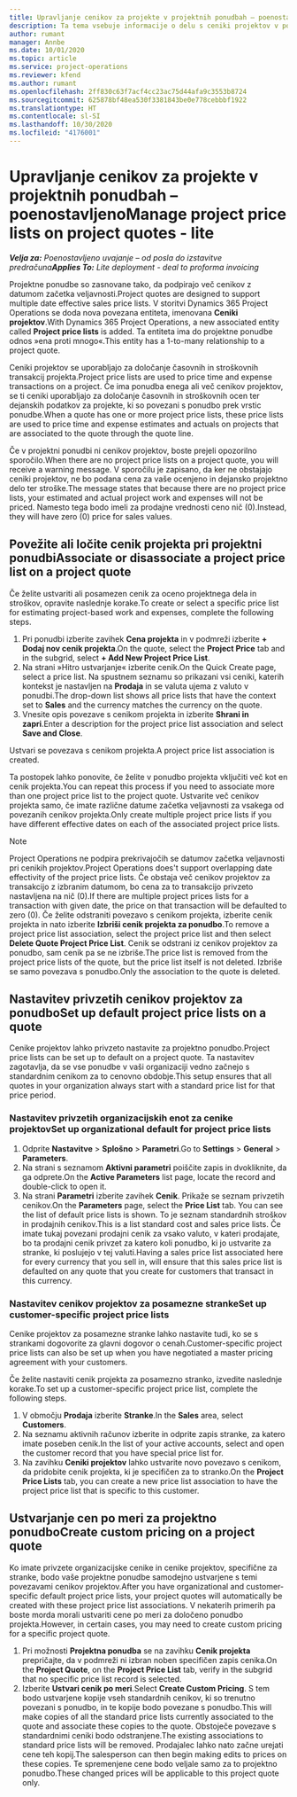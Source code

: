 ```yaml
---
title: Upravljanje cenikov za projekte v projektnih ponudbah – poenostavljeno
description: Ta tema vsebuje informacije o delu s ceniki projektov v ponudbah. (Sales)
author: rumant
manager: Annbe
ms.date: 10/01/2020
ms.topic: article
ms.service: project-operations
ms.reviewer: kfend
ms.author: rumant
ms.openlocfilehash: 2ff830c63f7acf4cc23ac75d44afa9c3553b8724
ms.sourcegitcommit: 625878bf48ea530f3381843be0e778cebbbf1922
ms.translationtype: HT
ms.contentlocale: sl-SI
ms.lasthandoff: 10/30/2020
ms.locfileid: "4176001"
---
```

# <a name="manage-project-price-lists-on-project-quotes---lite"></a><span data-ttu-id="653a2-104">Upravljanje cenikov za projekte v projektnih ponudbah – poenostavljeno</span><span class="sxs-lookup"><span data-stu-id="653a2-104">Manage project price lists on project quotes - lite</span></span>

<span data-ttu-id="653a2-105">_**Velja za:** Poenostavljeno uvajanje – od posla do izstavitve predračuna_</span><span class="sxs-lookup"><span data-stu-id="653a2-105">_**Applies To:** Lite deployment - deal to proforma invoicing_</span></span>

<span data-ttu-id="653a2-106">Projektne ponudbe so zasnovane tako, da podpirajo več cenikov z datumom začetka veljavnosti.</span><span class="sxs-lookup"><span data-stu-id="653a2-106">Project quotes are designed to support multiple date effective sales price lists.</span></span> <span data-ttu-id="653a2-107">V storitvi Dynamics 365 Project Operations se doda nova povezana entiteta, imenovana **Ceniki projektov**.</span><span class="sxs-lookup"><span data-stu-id="653a2-107">With Dynamics 365 Project Operations, a new associated entity called **Project price lists** is added.</span></span> <span data-ttu-id="653a2-108">Ta entiteta ima do projektne ponudbe odnos »ena proti mnogo«.</span><span class="sxs-lookup"><span data-stu-id="653a2-108">This entity has a 1-to-many relationship to a project quote.</span></span>

<span data-ttu-id="653a2-109">Ceniki projektov se uporabljajo za določanje časovnih in stroškovnih transakcij projekta.</span><span class="sxs-lookup"><span data-stu-id="653a2-109">Project price lists are used to price time and expense transactions on a project.</span></span> <span data-ttu-id="653a2-110">Če ima ponudba enega ali več cenikov projektov, se ti ceniki uporabljajo za določanje časovnih in stroškovnih ocen ter dejanskih podatkov za projekte, ki so povezani s ponudbo prek vrstic ponudbe.</span><span class="sxs-lookup"><span data-stu-id="653a2-110">When a quote has one or more project price lists, these price lists are used to price time and expense estimates and actuals on projects that are associated to the quote through the quote line.</span></span>

<span data-ttu-id="653a2-111">Če v projektni ponudbi ni cenikov projektov, boste prejeli opozorilno sporočilo.</span><span class="sxs-lookup"><span data-stu-id="653a2-111">When there are no project price lists on a project quote, you will receive a warning message.</span></span> <span data-ttu-id="653a2-112">V sporočilu je zapisano, da ker ne obstajajo ceniki projektov, ne bo podana cena za vaše ocenjeno in dejansko projektno delo ter stroške.</span><span class="sxs-lookup"><span data-stu-id="653a2-112">The message states that because there are no project price lists, your estimated and actual project work and expenses will not be priced.</span></span> <span data-ttu-id="653a2-113">Namesto tega bodo imeli za prodajne vrednosti ceno nič (0).</span><span class="sxs-lookup"><span data-stu-id="653a2-113">Instead, they will have zero (0) price for sales values.</span></span>

## <a name="associate-or-disassociate-a-project-price-list-on-a-project-quote"></a><span data-ttu-id="653a2-114">Povežite ali ločite cenik projekta pri projektni ponudbi</span><span class="sxs-lookup"><span data-stu-id="653a2-114">Associate or disassociate a project price list on a project quote</span></span>

<span data-ttu-id="653a2-115">Če želite ustvariti ali posamezen cenik za oceno projektnega dela in stroškov, opravite naslednje korake.</span><span class="sxs-lookup"><span data-stu-id="653a2-115">To create or select a specific price list for estimating project-based work and expenses, complete the following steps.</span></span>

1. <span data-ttu-id="653a2-116">Pri ponudbi izberite zavihek **Cena projekta** in v podmreži izberite **+ Dodaj nov cenik projekta**.</span><span class="sxs-lookup"><span data-stu-id="653a2-116">On the quote, select the **Project Price** tab and in the subgrid, select **+ Add New Project Price List**.</span></span>
2. <span data-ttu-id="653a2-117">Na strani »Hitro ustvarjanje« izberite cenik.</span><span class="sxs-lookup"><span data-stu-id="653a2-117">On the Quick Create page, select a price list.</span></span> <span data-ttu-id="653a2-118">Na spustnem seznamu so prikazani vsi ceniki, katerih kontekst je nastavljen na **Prodaja** in se valuta ujema z valuto v ponudbi.</span><span class="sxs-lookup"><span data-stu-id="653a2-118">The drop-down list shows all price lists that have the context set to **Sales** and the currency matches the currency on the quote.</span></span>
4. <span data-ttu-id="653a2-119">Vnesite opis povezave s cenikom projekta in izberite **Shrani in zapri**.</span><span class="sxs-lookup"><span data-stu-id="653a2-119">Enter a description for the project price list association and select **Save and Close**.</span></span>

<span data-ttu-id="653a2-120">Ustvari se povezava s cenikom projekta.</span><span class="sxs-lookup"><span data-stu-id="653a2-120">A project price list association is created.</span></span>

<span data-ttu-id="653a2-121">Ta postopek lahko ponovite, če želite v ponudbo projekta vključiti več kot en cenik projekta.</span><span class="sxs-lookup"><span data-stu-id="653a2-121">You can repeat this process if you need to associate more than one project price list to the project quote.</span></span> <span data-ttu-id="653a2-122">Ustvarite več cenikov projekta samo, če imate različne datume začetka veljavnosti za vsakega od povezanih cenikov projekta.</span><span class="sxs-lookup"><span data-stu-id="653a2-122">Only create multiple project price lists if you have different effective dates on each of the associated project price lists.</span></span>

> [!NOTE]
> <span data-ttu-id="653a2-123">Project Operations ne podpira prekrivajočih se datumov začetka veljavnosti pri cenikih projektov.</span><span class="sxs-lookup"><span data-stu-id="653a2-123">Project Operations does't support overlapping date effectivity of the project price lists.</span></span> <span data-ttu-id="653a2-124">Če obstaja več cenikov projektov za transakcijo z izbranim datumom, bo cena za to transakcijo privzeto nastavljena na nič (0).</span><span class="sxs-lookup"><span data-stu-id="653a2-124">If there are multiple project prices lists for a transaction with given date, the price on that transaction will be defaulted to zero (0).</span></span>
<span data-ttu-id="653a2-125">Če želite odstraniti povezavo s cenikom projekta, izberite cenik projekta in nato izberite **Izbriši cenik projekta za ponudbo**.</span><span class="sxs-lookup"><span data-stu-id="653a2-125">To remove a project price list association, select the project price list and then select **Delete Quote Project Price List**.</span></span> <span data-ttu-id="653a2-126">Cenik se odstrani iz cenikov projektov za ponudbo, sam cenik pa se ne izbriše.</span><span class="sxs-lookup"><span data-stu-id="653a2-126">The price list is removed from the project price lists of the quote, but the price list itself is not deleted.</span></span> <span data-ttu-id="653a2-127">Izbriše se samo povezava s ponudbo.</span><span class="sxs-lookup"><span data-stu-id="653a2-127">Only the association to the quote is deleted.</span></span>

## <a name="set-up-default-project-price-lists-on-a-quote"></a><span data-ttu-id="653a2-128">Nastavitev privzetih cenikov projektov za ponudbo</span><span class="sxs-lookup"><span data-stu-id="653a2-128">Set up default project price lists on a quote</span></span>

<span data-ttu-id="653a2-129">Cenike projektov lahko privzeto nastavite za projektno ponudbo.</span><span class="sxs-lookup"><span data-stu-id="653a2-129">Project price lists can be set up to default on a project quote.</span></span> <span data-ttu-id="653a2-130">Ta nastavitev zagotavlja, da se vse ponudbe v vaši organizaciji vedno začnejo s standardnim cenikom za to cenovno obdobje.</span><span class="sxs-lookup"><span data-stu-id="653a2-130">This setup ensures that all quotes in your organization always start with a standard price list for that price period.</span></span>

### <a name="set-up-organizational-default-for-project-price-lists"></a><span data-ttu-id="653a2-131">Nastavitev privzetih organizacijskih enot za cenike projektov</span><span class="sxs-lookup"><span data-stu-id="653a2-131">Set up organizational default for project price lists</span></span>

1. <span data-ttu-id="653a2-132">Odprite **Nastavitve** > **Splošno** > **Parametri**.</span><span class="sxs-lookup"><span data-stu-id="653a2-132">Go to **Settings** > **General** > **Parameters**.</span></span>
2. <span data-ttu-id="653a2-133">Na strani s seznamom **Aktivni parametri** poiščite zapis in dvokliknite, da ga odprete.</span><span class="sxs-lookup"><span data-stu-id="653a2-133">On the **Active Parameters** list page, locate the record and double-click to open it.</span></span> 
3. <span data-ttu-id="653a2-134">Na strani **Parametri** izberite zavihek **Cenik**. Prikaže se seznam privzetih cenikov.</span><span class="sxs-lookup"><span data-stu-id="653a2-134">On the **Parameters** page, select the **Price List** tab. You can see the list of default price lists is shown.</span></span> <span data-ttu-id="653a2-135">To je seznam standardnih stroškov in prodajnih cenikov.</span><span class="sxs-lookup"><span data-stu-id="653a2-135">This is a list standard cost and sales price lists.</span></span> <span data-ttu-id="653a2-136">Če imate tukaj povezani prodajni cenik za vsako valuto, v kateri prodajate, bo ta prodajni cenik privzet za katero koli ponudbo, ki jo ustvarite za stranke, ki poslujejo v tej valuti.</span><span class="sxs-lookup"><span data-stu-id="653a2-136">Having a sales price list associated here for every currency that you sell in, will ensure that this sales price list is defaulted on any quote that you create for customers that transact in this currency.</span></span>

### <a name="set-up-customer-specific-project-price-lists"></a><span data-ttu-id="653a2-137">Nastavitev cenikov projektov za posamezne stranke</span><span class="sxs-lookup"><span data-stu-id="653a2-137">Set up customer-specific project price lists</span></span>

<span data-ttu-id="653a2-138">Cenike projektov za posamezne stranke lahko nastavite tudi, ko se s strankami dogovorite za glavni dogovor o cenah.</span><span class="sxs-lookup"><span data-stu-id="653a2-138">Customer-specific project price lists can also be set up when you have negotiated a master pricing agreement with your customers.</span></span>

<span data-ttu-id="653a2-139">Če želite nastaviti cenik projekta za posamezno stranko, izvedite naslednje korake.</span><span class="sxs-lookup"><span data-stu-id="653a2-139">To set up a customer-specific project price list, complete the following steps.</span></span>

1. <span data-ttu-id="653a2-140">V območju **Prodaja** izberite **Stranke**.</span><span class="sxs-lookup"><span data-stu-id="653a2-140">In the **Sales** area, select **Customers**.</span></span>
2. <span data-ttu-id="653a2-141">Na seznamu aktivnih računov izberite in odprite zapis stranke, za katero imate poseben cenik.</span><span class="sxs-lookup"><span data-stu-id="653a2-141">In the list of your active accounts, select and open the customer record that you have special price list for.</span></span>
3. <span data-ttu-id="653a2-142">Na zavihku **Ceniki projektov** lahko ustvarite novo povezavo s cenikom, da pridobite cenik projekta, ki je specifičen za to stranko.</span><span class="sxs-lookup"><span data-stu-id="653a2-142">On the **Project Price Lists** tab, you can create a new price list association to have the project price list that is specific to this customer.</span></span>

## <a name="create-custom-pricing-on-a-project-quote"></a><span data-ttu-id="653a2-143">Ustvarjanje cen po meri za projektno ponudbo</span><span class="sxs-lookup"><span data-stu-id="653a2-143">Create custom pricing on a project quote</span></span>

<span data-ttu-id="653a2-144">Ko imate privzete organizacijske cenike in cenike projektov, specifične za stranke, bodo vaše projektne ponudbe samodejno ustvarjene s temi povezavami cenikov projektov.</span><span class="sxs-lookup"><span data-stu-id="653a2-144">After you have organizational and customer-specific default project price lists, your project quotes will automatically be created with these project price list associations.</span></span> <span data-ttu-id="653a2-145">V nekaterih primerih pa boste morda morali ustvariti cene po meri za določeno ponudbo projekta.</span><span class="sxs-lookup"><span data-stu-id="653a2-145">However, in certain cases, you may need to create custom pricing for a specific project quote.</span></span> 

1. <span data-ttu-id="653a2-146">Pri možnosti **Projektna ponudba** se na zavihku **Cenik projekta** prepričajte, da v podmreži ni izbran noben specifičen zapis cenika.</span><span class="sxs-lookup"><span data-stu-id="653a2-146">On the **Project Quote**, on the **Project Price List** tab, verify in the subgrid that no specific price list record is selected.</span></span>
2. <span data-ttu-id="653a2-147">Izberite **Ustvari cenik po meri**.</span><span class="sxs-lookup"><span data-stu-id="653a2-147">Select **Create Custom Pricing**.</span></span> <span data-ttu-id="653a2-148">S tem bodo ustvarjene kopije vseh standardnih cenikov, ki so trenutno povezani s ponudbo, in te kopije bodo povezane s ponudbo.</span><span class="sxs-lookup"><span data-stu-id="653a2-148">This will make copies of all the standard price lists currently associated to the quote and associate these copies to the quote.</span></span> <span data-ttu-id="653a2-149">Obstoječe povezave s standardnimi ceniki bodo odstranjene.</span><span class="sxs-lookup"><span data-stu-id="653a2-149">The existing associations to standard price lists will be removed.</span></span> <span data-ttu-id="653a2-150">Prodajalec lahko nato začne urejati cene teh kopij.</span><span class="sxs-lookup"><span data-stu-id="653a2-150">The salesperson can then begin making edits to prices on these copies.</span></span> <span data-ttu-id="653a2-151">Te spremenjene cene bodo veljale samo za to projektno ponudbo.</span><span class="sxs-lookup"><span data-stu-id="653a2-151">These changed prices will be applicable to this project quote only.</span></span>
